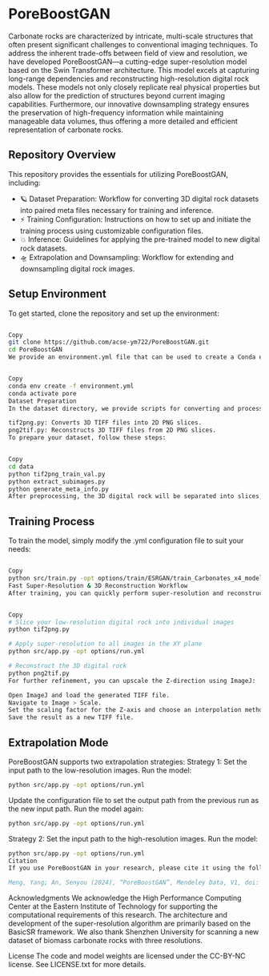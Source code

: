# PoreBoostGAN
Carbonate rocks are characterized by intricate, multi-scale structures that often present significant challenges to conventional imaging techniques. To address the inherent trade-offs between field of view and resolution, we have developed PoreBoostGAN—a cutting-edge super-resolution model based on the Swin Transformer architecture. This model excels at capturing long-range dependencies and reconstructing high-resolution digital rock models. These models not only closely replicate real physical properties but also allow for the prediction of structures beyond current imaging capabilities. Furthermore, our innovative downsampling strategy ensures the preservation of high-frequency information while maintaining manageable data volumes, thus offering a more detailed and efficient representation of carbonate rocks.

## Repository Overview
This repository provides the essentials for utilizing PoreBoostGAN, including:

* 🪐 Dataset Preparation: Workflow for converting 3D digital rock datasets into paired meta files necessary for training and inference.
* ⚡️ Training Configuration: Instructions on how to set up and initiate the training process using customizable configuration files.
* 💥 Inference: Guidelines for applying the pre-trained model to new digital rock datasets.
* 🛸 Extrapolation and Downsampling: Workflow for extending and downsampling digital rock images.
## Setup Environment
To get started, clone the repository and set up the environment:

```bash

Copy
git clone https://github.com/acse-ym722/PoreBoostGAN.git
cd PoreBoostGAN
We provide an environment.yml file that can be used to create a Conda environment. If you only intend to run pre-trained models on a CPU, you may exclude the cudatoolkit and pytorch-cuda dependencies from the file. The code has been tested on Ubuntu 20.04 with CUDA 11.8, PyTorch 2.4 (latest), and Python 3.8.
```
```bash

Copy
conda env create -f environment.yml
conda activate pore
Dataset Preparation
In the dataset directory, we provide scripts for converting and processing your 3D digital rock data:

tif2png.py: Converts 3D TIFF files into 2D PNG slices.
png2tif.py: Reconstructs 3D TIFF files from 2D PNG slices.
To prepare your dataset, follow these steps:
```
```bash

Copy
cd data
python tif2png_train_val.py
python extract_subimages.py
python generate_meta_info.py
After preprocessing, the 3D digital rock will be separated into slices, and meta information will be generated to facilitate pairing and fast loading. The meta info will be saved in a designated folder for each dataset.
```
## Training Process
To train the model, simply modify the .yml configuration file to suit your needs:

```bash

Copy
python src/train.py -opt options/train/ESRGAN/train_Carbonates_x4_model_2.yml
Fast Super-Resolution & 3D Reconstruction Workflow
After training, you can quickly perform super-resolution and reconstruct 3D digital rocks using the following steps:
```
```bash

Copy
# Slice your low-resolution digital rock into individual images
python tif2png.py

# Apply super-resolution to all images in the XY plane
python src/app.py -opt options/run.yml 

# Reconstruct the 3D digital rock
python png2tif.py
For further refinement, you can upscale the Z-direction using ImageJ:

Open ImageJ and load the generated TIFF file.
Navigate to Image > Scale.
Set the scaling factor for the Z-axis and choose an interpolation method (Bilinear or Bicubic).
Save the result as a new TIFF file.
```
## Extrapolation Mode
PoreBoostGAN supports two extrapolation strategies:
Strategy 1:
Set the input path to the low-resolution images.
Run the model:
```bash
python src/app.py -opt options/run.yml
```
Update the configuration file to set the output path from the previous run as the new input path.
Run the model again:

```bash
python src/app.py -opt options/run.yml
```
Strategy 2:
Set the input path to the high-resolution images.
Run the model:

```bash
python src/app.py -opt options/run.yml
Citation
If you use PoreBoostGAN in your research, please cite it using the following BibTeX entry:
```
```bibtex
Meng, Yang; An, Senyou (2024), “PoreBoostGAN”, Mendeley Data, V1, doi: 10.17632/6kvtfb5kts.1
```

Acknowledgments
We acknowledge the High Performance Computing Center at the Eastern Institute of Technology for supporting the computational requirements of this research. The architecture and development of the super-resolution algorithm are primarily based on the BasicSR framework. We also thank Shenzhen University for scanning a new dataset of biomass carbonate rocks with three resolutions.

License
The code and model weights are licensed under the CC-BY-NC license. See LICENSE.txt for more details.
